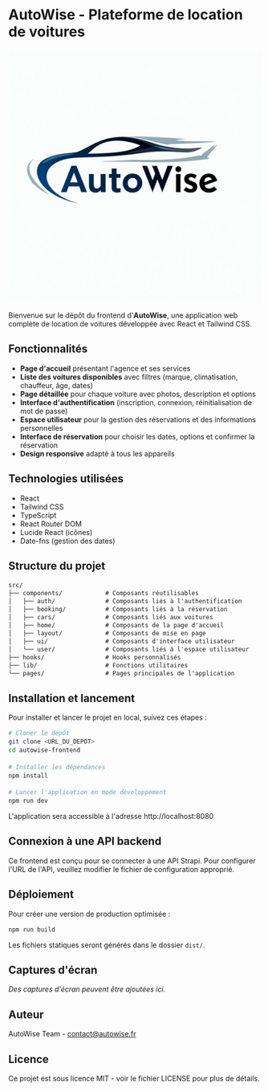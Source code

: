 
# AutoWise - Plateforme de location de voitures

![AutoWise Logo](/public/lovable-uploads/9524452a-d5e6-4363-8bfa-1b7f6dd5d92b.png)

Bienvenue sur le dépôt du frontend d'**AutoWise**, une application web complète de location de voitures développée avec React et Tailwind CSS.

## Fonctionnalités

- **Page d'accueil** présentant l'agence et ses services
- **Liste des voitures disponibles** avec filtres (marque, climatisation, chauffeur, âge, dates)
- **Page détaillée** pour chaque voiture avec photos, description et options
- **Interface d'authentification** (inscription, connexion, réinitialisation de mot de passe)
- **Espace utilisateur** pour la gestion des réservations et des informations personnelles
- **Interface de réservation** pour choisir les dates, options et confirmer la réservation
- **Design responsive** adapté à tous les appareils

## Technologies utilisées

- React
- Tailwind CSS
- TypeScript
- React Router DOM
- Lucide React (icônes)
- Date-fns (gestion des dates)

## Structure du projet

```
src/
├── components/            # Composants réutilisables
│   ├── auth/              # Composants liés à l'authentification
│   ├── booking/           # Composants liés à la réservation
│   ├── cars/              # Composants liés aux voitures
│   ├── home/              # Composants de la page d'accueil
│   ├── layout/            # Composants de mise en page
│   ├── ui/                # Composants d'interface utilisateur
│   └── user/              # Composants liés à l'espace utilisateur
├── hooks/                 # Hooks personnalisés
├── lib/                   # Fonctions utilitaires
└── pages/                 # Pages principales de l'application
```

## Installation et lancement

Pour installer et lancer le projet en local, suivez ces étapes :

```bash
# Cloner le dépôt
git clone <URL_DU_DEPOT>
cd autowise-frontend

# Installer les dépendances
npm install

# Lancer l'application en mode développement
npm run dev
```

L'application sera accessible à l'adresse http://localhost:8080

## Connexion à une API backend

Ce frontend est conçu pour se connecter à une API Strapi. Pour configurer l'URL de l'API, veuillez modifier le fichier de configuration approprié.

## Déploiement

Pour créer une version de production optimisée :

```bash
npm run build
```

Les fichiers statiques seront générés dans le dossier `dist/`.

## Captures d'écran

*Des captures d'écran peuvent être ajoutées ici.*

## Auteur

AutoWise Team - [contact@autowise.fr](mailto:contact@autowise.fr)

## Licence

Ce projet est sous licence MIT - voir le fichier LICENSE pour plus de détails.
